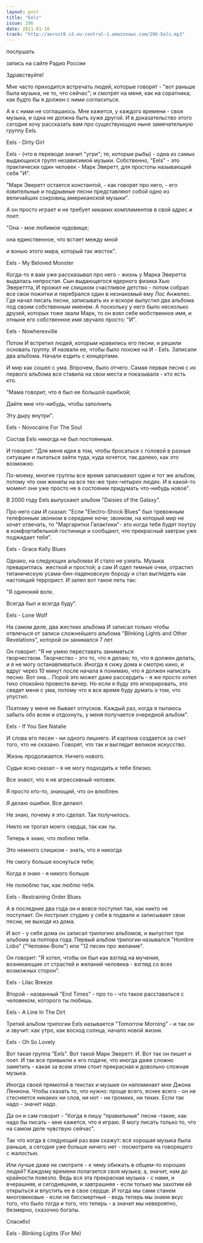 ```yaml
---
layout: post
title: "Eels"
issue: 296
date: 2011-01-16
track: "http://aerost8.s3.eu-central-1.amazonaws.com/296-Eels.mp3"
---
```


послушать

запись на сайте Радио России

Здравствуйте!

Мне часто приходится встречать людей, которые говорят - "вот раньше была музыка, не то, что сейчас"; и смотрят на меня, как на соратника; как будто бы я должен с ними согласиться.

А я с ними не соглашаюсь. Мне кажется, у каждого времени - своя музыка, и одна не должна быть хуже другой. И в доказательство этого сегодня хочу рассказать вам про существующую ныне замечательную группу Eels.

Eels - Dirty Girl

Eels - (что в переводе значит "угри"; те, которые рыбы) - одна из самых выдающихся групп независимой музыки. Собственно, "Eels" - это практически один человек - Марк Эверетт, для простоты называющий себя "И".

"Марк Эверетт остается константой, - как говорят про него, - его язвительные и подрывные песни представляют собой одно из величайших сокровищ американской музыки".

А он просто играет и не требует никаких комплиментов в свой адрес и поет:

"Она - мое любимое чудовище;

она единственное, что встает между мной

и вонью этого мира, который так жесток".

Eels - My Beloved Monster

Когда-то я вам уже рассказывал про него - жизнь у Марка Эверетта выдалась непростая. Сын выдающегося ядерного физика Хью Эвереттта, И прожил не слишком счастливое детство - потом собрал все свои пожитки и перебрался один в незнакомый ему Лос Анжелес. Где начал писать песни, записывать их и вскоре выпустил два альбома под своим собственным именем. А поскольку у него было несколько друзей, которых тоже звали Марк, то он взял себе мобственное имя, и отныне его собственное имя звучало просто: "И".

Eels - Nowheresville

Потом И встретил людей, которым нравились его песни, и решили основать группу. И назвали ее, чтобы было похоже на И - Eels. Записали два альбома. Начали ездить с концертами.

И мир как сошел с ума. Впрочем, было отчего. Самая первая песня с их первого альбома все ставила на свои места и показывала - кто есть кто.

"Мама говорит, что я был ее большой ошибкой;

Дайте мне что-нибудь, чтобы заполнить

Эту дыру внутри".

Eels - Novocaine For The Soul

Состав Eels никогда не был постоянным.

И говорит: "Для меня идея в том, чтобы бросаться с головой в разные ситуации и пытаться зайти туда, куда хочется, так далеко, как это возможно.

По-моему, многие группы все время записывают один и тот же альбом, потому что они женаты на все тех-же трех-четырех людях. И в какой-то момент они уже просто не в состоянии придумать что-нибудь новое".

В 2000 году Eels выпускают альбом "Daisies of the Galaxy".

Про него сам И сказал: "Если "Electro-Shock Blues" был тревожным телефонным звонком в середине ночи; звонком, на который мир не хочет отвечать, то "Маргаритки Галактики"- это когда тебя будят поутру в комфортабельной гостинице и сообщают, что прекрасный завтрак уже поджидает тебя".

Eels - Grace Kelly Blues

Однако, на следующих альбомах И стало не узнать. Музыка преваритлась  жесткой и простой; а сам И одел темные очки, отрастил титаническую усама-бин-ладеновскую бороду и стал выглядеть как настоящий террорист. И запел вот такое петь так:

"Я одинокий волк.

Всегда был и всегда буду".

Eels - Lone Wolf

На самом деле, два жестких альбома И записал только чтобы отвлечься от записи сложнейшего альбома "Blinking Lights and Other Revelations", которой он занимался 7 лет.

Он говорит: "Я не умею переставать заниматься творчеством. Творчество - это то, что я делаю; то, что я должен делать, и я не могу останавливаться. Иногда я сижу дома и смотрю кино, и вдруг через 10 минут после начала я понимаю, что я должен написать песню. Вот она... Порой это может даже рассердить - я же просто хотел тихо спокойно провести вечер. Но если я буду это игнорировать, это сведет меня с ума, потому что я все время буду думать о том, что упустил.

Поэтому у меня не бывает отпусков. Каждый раз, когда я пытаюсь забыть обо всем и отдохнуть, у меня получается очередной альбом".

Eels - If You See Natalie

И слова его песен - ни одного лишнего. И картина создается за счет того, что не сказано. Говорят, что так и выглядит великое искусство.

Жизнь продолжается. Ничего нового.

Судья ясно сказал - я не могу подходить к тебе близко.

Все знают, что я не агрессивный человек.

Я просто кто-то, знающий, что он влюблен.

Я делаю ошибки. Все делают.

Не знаю, почему я это сделал. Так получилось.

Никто не трогал моего сердца, так как ты.

Теперь я знаю, что люблю тебя.

Это немного слишком - знать, что я никогда

Не смогу больше коснуться тебя;

Когда я знаю - я никого больше

Не полюблю так, как люблю тебя.

Eels - Restraining Order Blues

А в последние два года он и вовсе поступил так, как никто не поступает. Он построил студию у себя в подвале и записывает свои песни, не выходя из дома.

И вот - у себя дома он записал трилогию альбомов, и выпустил три альбома за полтора года. Первый альбом трилогии назывался "Hombre Lobo" ("Человек-Волк") или "12 песен про желание".

Он говорит: "Я хотел, чтобы он был как взгляд на мучения, возникающие от страстей и желаний человека - взгляд со всех возможных сторон".

Eels - Lilac Breeze

Второй - названный "End Times" - про то - что такое расставаться с человеком, которого ты любишь.

Eels - A Line In The Dirt

Третий альбом трилогии Eels называется "Tomorrow Morning" - и так он и звучит: как утро, как восход солнца, начало новой жизни.

Eels - Oh So Lovely

Вот такая группа "Eels". Вот такой Марк Эверетт. И. Вот так он пишет и поет. И так все привыкли к его подаче, что иногда даже сложно заметить - какая за всем этим стоит прекрасная и довольно сложная музыка.

Иногда своей прямотой в текстах и музыке он напоминает мне Джона Леннона. Чтобы сказать то, что нужно: проще всего, яснее всего - он не стесняется никаких ни слов, ни нот - ни громких, ни тихих. Если так надо - значит надо.

Да он и сам говорит - "Когда я пишу "правильные" песни -такие, как надо бы писать - мне кажется, что я играю. Я могу писать только то, что на самом деле чувствую сейчас".

Так что когда в следующий раз вам скажут: вся хорошая музыка была раньше, а сегодня уже больше ничего нет - посмотрите на говорящего с жалостью.

Или лучше даже не смотрите - к чему обижать в общем-то хороших людей? Каждому времени полагается своя музыка; а, значит, нам до крайности повезло. Ведь вся эта прекрасная музыка - с нами, и вчерашняя, и сегодняшняя, и завтрашняя - если только мы захотим ей открыться и впустить ее в свое сердце. И тогда мы сами станем многовековые - если не бессмертные - ведь теперь мы знаем вкус того, что было тогда и того, что теперь - а значит мы невероятно, безмерно, сказочно богаты.

Спасибо!

Eels - Blinking Lights (For Me)
